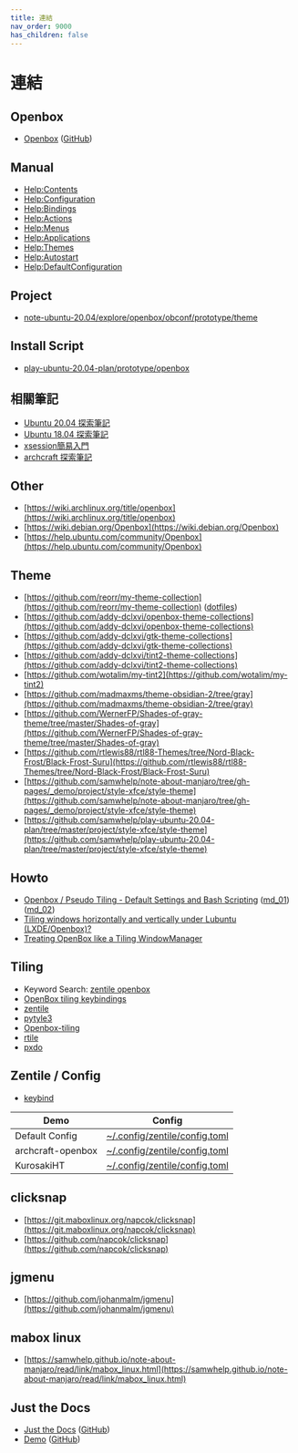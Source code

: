 ```yaml
---
title: 連結
nav_order: 9000
has_children: false
---
```


# 連結


## Openbox

* [Openbox](http://openbox.org/wiki/Main_Page) ([GitHub](https://github.com/danakj/openbox))


## Manual

* [Help:Contents](http://openbox.org/wiki/Help:Contents)
* [Help:Configuration](http://openbox.org/wiki/Help:Configuration)
* [Help:Bindings](http://openbox.org/wiki/Help:Bindings)
* [Help:Actions](http://openbox.org/wiki/Help:Actions)
* [Help:Menus](http://openbox.org/wiki/Help:Menus)
* [Help:Applications](http://openbox.org/wiki/Help:Applications)
* [Help:Themes](http://openbox.org/wiki/Help:Themes)
* [Help:Autostart](http://openbox.org/wiki/Help:Autostart)
* [Help:DefaultConfiguration](http://openbox.org/wiki/Help:DefaultConfiguration)


## Project

* [note-ubuntu-20.04/explore/openbox/obconf/prototype/theme](https://github.com/samwhelp/note-ubuntu-20.04/tree/gh-pages/demo/explore/openbox/obconf/prototype/theme)


## Install Script

* [play-ubuntu-20.04-plan/prototype/openbox](https://github.com/samwhelp/play-ubuntu-20.04-plan/tree/master/prototype/openbox)


## 相關筆記

* [Ubuntu 20.04 探索筆記](https://samwhelp.github.io/note-ubuntu-20.04/)
* [Ubuntu 18.04 探索筆記](https://samwhelp.github.io/note-ubuntu-18.04/)
* [xsession簡易入門](https://samwhelp.github.io/note-about-xsession/)
* [archcraft 探索筆記](https://samwhelp.github.io/note-about-archcraft/)


## Other

* [https://wiki.archlinux.org/title/openbox](https://wiki.archlinux.org/title/openbox)
* [https://wiki.debian.org/Openbox](https://wiki.debian.org/Openbox)
* [https://help.ubuntu.com/community/Openbox](https://help.ubuntu.com/community/Openbox)


## Theme

* [https://github.com/reorr/my-theme-collection](https://github.com/reorr/my-theme-collection) ([dotfiles](https://github.com/reorr/dotfiles))
* [https://github.com/addy-dclxvi/openbox-theme-collections](https://github.com/addy-dclxvi/openbox-theme-collections)
* [https://github.com/addy-dclxvi/gtk-theme-collections](https://github.com/addy-dclxvi/gtk-theme-collections)
* [https://github.com/addy-dclxvi/tint2-theme-collections](https://github.com/addy-dclxvi/tint2-theme-collections)
* [https://github.com/wotalim/my-tint2](https://github.com/wotalim/my-tint2)
* [https://github.com/madmaxms/theme-obsidian-2/tree/gray](https://github.com/madmaxms/theme-obsidian-2/tree/gray)
* [https://github.com/WernerFP/Shades-of-gray-theme/tree/master/Shades-of-gray](https://github.com/WernerFP/Shades-of-gray-theme/tree/master/Shades-of-gray)
* [https://github.com/rtlewis88/rtl88-Themes/tree/Nord-Black-Frost/Black-Frost-Suru](https://github.com/rtlewis88/rtl88-Themes/tree/Nord-Black-Frost/Black-Frost-Suru)
* [https://github.com/samwhelp/note-about-manjaro/tree/gh-pages/_demo/project/style-xfce/style-theme](https://github.com/samwhelp/note-about-manjaro/tree/gh-pages/_demo/project/style-xfce/style-theme)
* [https://github.com/samwhelp/play-ubuntu-20.04-plan/tree/master/project/style-xfce/style-theme](https://github.com/samwhelp/play-ubuntu-20.04-plan/tree/master/project/style-xfce/style-theme)


## Howto

* [Openbox / Pseudo Tiling - Default Settings and Bash Scripting](https://muktazam.me/blog/Openbox-Pseudo-Tiling-Default-Settings-and-Bash-Scripting) ([md_01](https://github.com/reorr/muktazam.me/blob/master/src/routes/blog/posts/Openbox-Pseudo-Tiling-Default-Settings-and-Bash-Scripting.md)) ([md_02](https://github.com/reorr/my-hexo-blog/blob/master/source/_posts/Openbox-Pseudo-Tiling-Default-Settings-and-Bash-Scripting.md))
* [Tiling windows horizontally and vertically under Lubuntu (LXDE/Openbox)?](https://askubuntu.com/questions/516303/tiling-windows-horizontally-and-vertically-under-lubuntu-lxde-openbox)
* [Treating OpenBox like a Tiling WindowManager](https://thomashunter.name/posts/2019-01-27-treating-openbox-like-a-tiling-windowmanager)


## Tiling

* Keyword Search: [zentile openbox](https://www.google.com/search?q=zentile+openbox)
* [OpenBox tiling keybindings](https://unix.stackexchange.com/questions/574248/openbox-tiling-keybindings)
* [zentile](https://github.com/blrsn/zentile)
* [pytyle3](https://github.com/BurntSushi/pytyle3)
* [Openbox-tiling](https://github.com/capn-damo/Openbox-tiling)
* [rtile](https://github.com/xhsdf/rtile)
* [pxdo](https://github.com/xhsdf/pxdo)


## Zentile / Config

* [keybind](https://github.com/blrsn/zentile#config)

| Demo | Config |
| --- | --- |
| Default Config | [~/.config/zentile/config.toml](https://github.com/samwhelp/note-about-openbox/blob/gh-pages/_demo/config/zentile-config/default/config/zentile/config.toml)
| archcraft-openbox | [~/.config/zentile/config.toml](https://github.com/archcraft-os/archcraft-openbox/blob/main/files/zentile/config.toml) |
| KurosakiHT | [~/.config/zentile/config.toml](https://github.com/KurosakiHT/dotfiles/tree/master/.config/zentile) |


## clicksnap

* [https://git.maboxlinux.org/napcok/clicksnap](https://git.maboxlinux.org/napcok/clicksnap)
* [https://github.com/napcok/clicksnap](https://github.com/napcok/clicksnap)

## jgmenu

* [https://github.com/johanmalm/jgmenu](https://github.com/johanmalm/jgmenu)

## mabox linux

* [https://samwhelp.github.io/note-about-manjaro/read/link/mabox_linux.html](https://samwhelp.github.io/note-about-manjaro/read/link/mabox_linux.html)


## Just the Docs

* [Just the Docs](https://pmarsceill.github.io/just-the-docs/) ([GitHub](https://github.com/pmarsceill/just-the-docs))
* [Demo](https://pmarsceill.github.io/jtd-remote/) ([GitHub](https://github.com/pmarsceill/jtd-remote))
